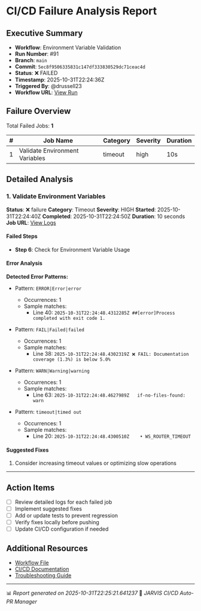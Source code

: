 # CI/CD Failure Analysis Report

## Executive Summary

- **Workflow**: Environment Variable Validation
- **Run Number**: #91
- **Branch**: `main`
- **Commit**: `5ec8f9506335831c147df333830529dc71ceac4d`
- **Status**: ❌ FAILED
- **Timestamp**: 2025-10-31T22:24:36Z
- **Triggered By**: @drussell23
- **Workflow URL**: [View Run](https://github.com/drussell23/JARVIS-AI/actions/runs/18986644398)

## Failure Overview

Total Failed Jobs: **1**

| # | Job Name | Category | Severity | Duration |
|---|----------|----------|----------|----------|
| 1 | Validate Environment Variables | timeout | high | 10s |

## Detailed Analysis

### 1. Validate Environment Variables

**Status**: ❌ failure
**Category**: Timeout
**Severity**: HIGH
**Started**: 2025-10-31T22:24:40Z
**Completed**: 2025-10-31T22:24:50Z
**Duration**: 10 seconds
**Job URL**: [View Logs](https://github.com/drussell23/JARVIS-AI/actions/runs/18986644398/job/54231666788)

#### Failed Steps

- **Step 6**: Check for Environment Variable Usage

#### Error Analysis

**Detected Error Patterns:**

- Pattern: `ERROR|Error|error`
  - Occurrences: 1
  - Sample matches:
    - Line 40: `2025-10-31T22:24:48.4312285Z ##[error]Process completed with exit code 1.`

- Pattern: `FAIL|Failed|failed`
  - Occurrences: 1
  - Sample matches:
    - Line 38: `2025-10-31T22:24:48.4302319Z ❌ FAIL: Documentation coverage (1.3%) is below 5.0%`

- Pattern: `WARN|Warning|warning`
  - Occurrences: 1
  - Sample matches:
    - Line 63: `2025-10-31T22:24:48.4627989Z   if-no-files-found: warn`

- Pattern: `timeout|timed out`
  - Occurrences: 1
  - Sample matches:
    - Line 20: `2025-10-31T22:24:48.4300510Z    • WS_ROUTER_TIMEOUT`

#### Suggested Fixes

1. Consider increasing timeout values or optimizing slow operations

---

## Action Items

- [ ] Review detailed logs for each failed job
- [ ] Implement suggested fixes
- [ ] Add or update tests to prevent regression
- [ ] Verify fixes locally before pushing
- [ ] Update CI/CD configuration if needed

## Additional Resources

- [Workflow File](.github/workflows/)
- [CI/CD Documentation](../../docs/ci-cd/)
- [Troubleshooting Guide](../../docs/troubleshooting/)

---

📊 *Report generated on 2025-10-31T22:25:21.641237*
🤖 *JARVIS CI/CD Auto-PR Manager*
